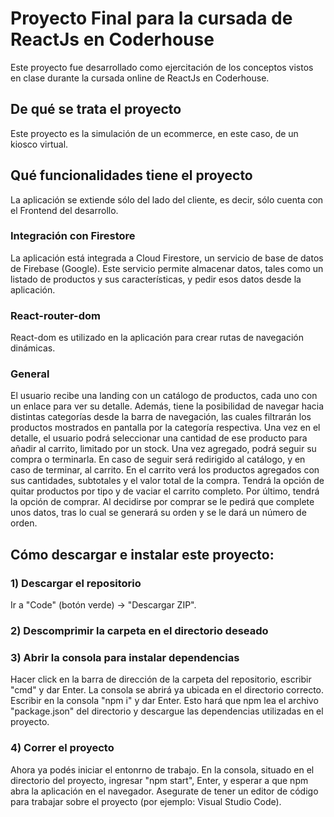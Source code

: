# Proyecto Final para la cursada de ReactJs en Coderhouse

Este proyecto fue desarrollado como ejercitación de los conceptos vistos en clase durante la cursada online de ReactJs en Coderhouse.

## De qué se trata el proyecto
Este proyecto es la simulación de un ecommerce, en este caso, de un kiosco virtual.

## Qué funcionalidades tiene el proyecto
La aplicación se extiende sólo del lado del cliente, es decir, sólo cuenta con el Frontend del desarrollo.

### Integración con Firestore
La aplicación está integrada a Cloud Firestore, un servicio de base de datos de Firebase (Google).
Este servicio permite almacenar datos, tales como un listado de productos y sus características, y pedir esos datos desde la aplicación.

### React-router-dom
React-dom es utilizado en la aplicación para crear rutas de navegación dinámicas.

### General
El usuario recibe una landing con un catálogo de productos, cada uno con un enlace para ver su detalle. Además, tiene la posibilidad de navegar hacia distintas categorías desde la barra de navegación, las cuales filtrarán los productos mostrados en pantalla por la categoría respectiva.
Una vez en el detalle, el usuario podrá seleccionar una cantidad de ese producto para añadir al carrito, limitado por un stock. Una vez agregado, podrá seguir su compra o terminarla.
En caso de seguir será redirigido al catálogo, y en caso de terminar, al carrito.
En el carrito verá los productos agregados con sus cantidades, subtotales y el valor total de la compra. Tendrá la opción de quitar productos por tipo y de vaciar el carrito completo. Por último, tendrá la opción de comprar.
Al decidirse por comprar se le pedirá que complete unos datos, tras lo cual se generará su orden y se le dará un número de orden.

## Cómo descargar e instalar este proyecto:

### 1) Descargar el repositorio
Ir a "Code" (botón verde) -> "Descargar ZIP".

### 2) Descomprimir la carpeta en el directorio deseado

### 3) Abrir la consola para instalar dependencias
Hacer click en la barra de dirección de la carpeta del repositorio, escribir "cmd" y dar Enter.
La consola se abrirá ya ubicada en el directorio correcto.
Escribir en la consola "npm i" y dar Enter. Esto hará que npm lea el archivo "package.json" del directorio y descargue las dependencias utilizadas en el proyecto.

### 4) Correr el proyecto
Ahora ya podés iniciar el entonrno de trabajo. En la consola, situado en el directorio del proyecto, ingresar "npm start", Enter, y esperar a que npm abra la aplicación en el navegador. 
Asegurate de tener un editor de código para trabajar sobre el proyecto (por ejemplo: Visual Studio Code).